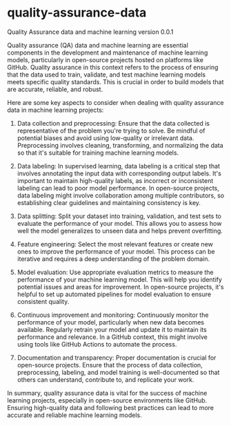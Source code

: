 # quality-assurance-data
Quality Assurance data and machine learning version 0.0.1

Quality assurance (QA) data and machine learning are essential components in the development and maintenance of machine learning models, particularly in open-source projects hosted on platforms like GitHub. Quality assurance in this context refers to the process of ensuring that the data used to train, validate, and test machine learning models meets specific quality standards. This is crucial in order to build models that are accurate, reliable, and robust.

Here are some key aspects to consider when dealing with quality assurance data in machine learning projects:

1. Data collection and preprocessing:
Ensure that the data collected is representative of the problem you're trying to solve. Be mindful of potential biases and avoid using low-quality or irrelevant data. Preprocessing involves cleaning, transforming, and normalizing the data so that it's suitable for training machine learning models.

2. Data labeling:
In supervised learning, data labeling is a critical step that involves annotating the input data with corresponding output labels. It's important to maintain high-quality labels, as incorrect or inconsistent labeling can lead to poor model performance. In open-source projects, data labeling might involve collaboration among multiple contributors, so establishing clear guidelines and maintaining consistency is key.

3. Data splitting:
Split your dataset into training, validation, and test sets to evaluate the performance of your model. This allows you to assess how well the model generalizes to unseen data and helps prevent overfitting.

4. Feature engineering:
Select the most relevant features or create new ones to improve the performance of your model. This process can be iterative and requires a deep understanding of the problem domain.

5. Model evaluation:
Use appropriate evaluation metrics to measure the performance of your machine learning model. This will help you identify potential issues and areas for improvement. In open-source projects, it's helpful to set up automated pipelines for model evaluation to ensure consistent quality.

6. Continuous improvement and monitoring:
Continuously monitor the performance of your model, particularly when new data becomes available. Regularly retrain your model and update it to maintain its performance and relevance. In a GitHub context, this might involve using tools like GitHub Actions to automate the process.

7. Documentation and transparency:
Proper documentation is crucial for open-source projects. Ensure that the process of data collection, preprocessing, labeling, and model training is well-documented so that others can understand, contribute to, and replicate your work.

In summary, quality assurance data is vital for the success of machine learning projects, especially in open-source environments like GitHub. Ensuring high-quality data and following best practices can lead to more accurate and reliable machine learning models.
